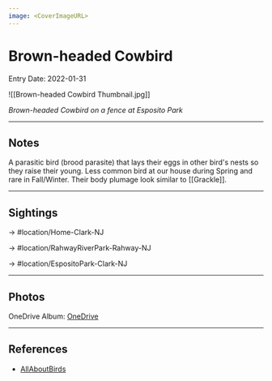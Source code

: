 ```yaml
---
image: <CoverImageURL>
---
```


# Brown-headed Cowbird
Entry Date: 2022-01-31


![[Brown-headed Cowbird Thumbnail.jpg]]

*Brown-headed Cowbird on a fence at Esposito Park*

---------------------------------------------------------------
## Notes
A parasitic bird (brood parasite) that lays their eggs in other bird's nests so they raise their young. Less common bird at our house during Spring and rare in Fall/Winter. Their body plumage look similar to [[Grackle]].

---------------------------------------------------------------
## Sightings

-> #location/Home-Clark-NJ 

-> #location/RahwayRiverPark-Rahway-NJ 

-> #location/EspositoPark-Clark-NJ 

---------------------------------------------------------------
## Photos
OneDrive Album: [OneDrive](https://1drv.ms/u/s!AvaIuMdCo_w-xhvuCLO1SqqRr-nE?e=lJbm0o)

---------------------------------------------------------------
## References
- [AllAboutBirds](https://www.allaboutbirds.org/guide/Brown-headed_Cowbird/overview)